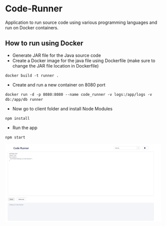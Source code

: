# Code-Runner
Application to run source code using various programming languages and run on Docker containers.

## How to run using Docker
- Generate JAR file for the Java source code
- Create a Docker image for the java file using Dockerfile (make sure to change the JAR file location in Dockerfile)
```
docker build -t runner .
```
- Create and run a new container on 8080 port
```
docker run -d -p 8080:8080 --name code_runner -v logs:/app/logs -v db:/app/db runner
```
- Now go to client folder and install Node Modules
```
npm install
```
- Run the app
```
npm start
```
![Screenshot](/ss.png)
